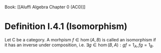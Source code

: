 Book: [[Aluffi Algebra Chapter 0 (AC0)]]
# Definition I.4.1 (Isomorphism)
Let $\mathsf{C}$ be a category.
A morhpism $f\in \hom(A,B)$ is called an isomorphism if it has an inverse under composition, i.e. $\exists g\in \hom(B,A):gf=1_{A},fg=1_{B}$.